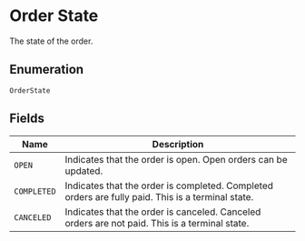 
# Order State

The state of the order.

## Enumeration

`OrderState`

## Fields

| Name | Description |
|  --- | --- |
| `OPEN` | Indicates that the order is open. Open orders can be updated. |
| `COMPLETED` | Indicates that the order is completed. Completed orders are fully paid. This is a terminal state. |
| `CANCELED` | Indicates that the order is canceled. Canceled orders are not paid. This is a terminal state. |

